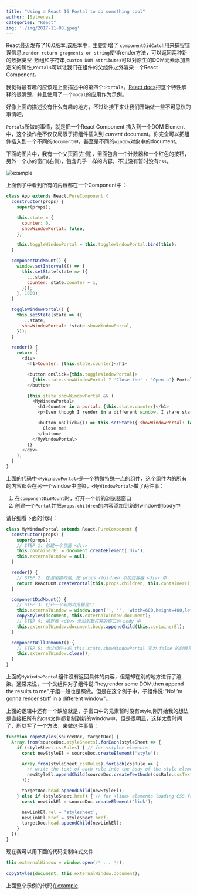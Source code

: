 ```yaml
---
title: "Using a React 16 Portal to do something cool"
author: [Sylvenas]
categories: "React"
img: './img/2017-11-08.jpeg'
---
```


React最近发布了16.0版本,该版本中，主要新增了 `componentDidCatch`用来捕捉错误信息,`render return gragments or string`使得render方法，可以返回两种新的数据类型-数组和字符串,`custom DOM attributes`可以对原生的DOM元素添加自定义的属性,`Portals`可以让我们在组件的父组件之外渲染一个React Component。     

我觉得最有趣的应该是上面描述中的第四个:`Portals`。[React docs](https://reactjs.org/docs/portals.html)把这个特性解释的很清楚，并且使用了一个`modal`的应用作为示例。    

好像上面的描述没有什么有趣的地方，不过让接下来让我们开始做一些不可思议的事情吧。    

`Portals`所做的事情，就是把一个React Component 插入到一个DOM Element中，这个操作绝不仅仅局限于把组件插入到 *current* document。你完全可以把组件插入到一个不同的`document`中，甚至是不同的`window`对象中的document。     

下面的图片中，我有一个父页面(左侧)，里面包含一个计数器和一个红色的按钮，另外一个小的窗口(右侧)，包含几乎一样的内容，不过没有暂时没有`css`。     

![example]()

上面例子中看到所有的内容都在一个Component中：      
``` js {17,25,38,43}
class App extends React.PureComponent {
  constructor(props) {
    super(props);

    this.state = {
      counter: 0,
      showWindowPortal: false,
    };

    this.toggleWindowPortal = this.toggleWindowPortal.bind(this);
  }

  componentDidMount() {
    window.setInterval(() => {
      this.setState(state => ({
        ...state,
        counter: state.counter + 1,
      }));
    }, 1000);
  }

  toggleWindowPortal() {
    this.setState(state => ({
      ...state,
      showWindowPortal: !state.showWindowPortal,
    }));
  }

  render() {
    return (
      <div>
        <h1>Counter: {this.state.counter}</h1>

        <button onClick={this.toggleWindowPortal}>
          {this.state.showWindowPortal ? 'Close the' : 'Open a'} Portal
        </button>

        {this.state.showWindowPortal && (
          <MyWindowPortal>
            <h1>Counter in a portal: {this.state.counter}</h1>
            <p>Even though I render in a different window, I share state!</p>

            <button onClick={() => this.setState({ showWindowPortal: false })} >
              Close me!
            </button>
          </MyWindowPortal>
        )}
      </div>
    );
  }
}
```

上面的代码中`<MyWindowPortal>`是一个稍微特殊一点的组件，这个组件内的所有的内容都会在另一个window中渲染，`<MyWindowPortal>`做了两件事：    
1. 在`componentDidMount`时，打开一个新的浏览器窗口       
2. 创建一个`Portal`并把`props.children`的内容添加到新的window的body中     

请仔细看下面的代码：   
``` js {5,11,16,19,25}
class MyWindowPortal extends React.PureComponent {
  constructor(props) {
    super(props);
    // STEP 1: 创建一个容器 <div>
    this.containerEl = document.createElement('div');
    this.externalWindow = null;
  }

  render() {
    // STEP 2: 在渲染额时候，把 props.children 添加到容器 <div> 中 
    return ReactDOM.createPortal(this.props.children, this.containerEl);
  }

  componentDidMount() {
    // STEP 3: 打开一个新的浏览器窗口
    this.externalWindow = window.open('', '', 'width=600,height=400,left=200,top=200');
    copyStyles(document, this.externalWindow.document);
    // STEP 4: 把容器 <div> 添加到新打开的窗口的 body 中
    this.externalWindow.document.body.appendChild(this.containerEl);
  }

  componentWillUnmount() {
    // STEP 5: 当父组件中的 this.state.showWindowPortal 变为 false 的时候将会执行(关闭窗口)
    this.externalWindow.close();
  }
}
```
上面的`MyWindowPortal`组件没有返回具体的内容，但是却在别的地方进行了渲染。通常来说，一个父组件对子组件说:"hey,render some DOM,then append the results to me",子组一般也是照做。但是在这个例子中，子组件说:"No! ’m gonna render stuff in a different window"。     

上面的逻辑中还有一个缺陷就是，子窗口中的元素暂时没有style,刚开始我的想法是直接把所有的css文件都复制到新的window中，但是很明显，这样太费时间了，所以写了一个方法，来做这件事情：   
``` js
function copyStyles(sourceDoc, targetDoc) {
  Array.from(sourceDoc.styleSheets).forEach(styleSheet => {
    if (styleSheet.cssRules) { // for <style> elements
      const newStyleEl = sourceDoc.createElement('style');

      Array.from(styleSheet.cssRules).forEach(cssRule => {
        // write the text of each rule into the body of the style element
        newStyleEl.appendChild(sourceDoc.createTextNode(cssRule.cssText));
      });

      targetDoc.head.appendChild(newStyleEl);
    } else if (styleSheet.href) { // for <link> elements loading CSS from a URL
      const newLinkEl = sourceDoc.createElement('link');

      newLinkEl.rel = 'stylesheet';
      newLinkEl.href = styleSheet.href;
      targetDoc.head.appendChild(newLinkEl);
    }
  });
}
```
现在我可以用下面的代码复制样式文件：
``` js
this.externalWindow = window.open(/* ... */);
                                  
copyStyles(document, this.externalWindow.document);
```
上面整个示例的代码在[example](https://stackblitz.com/edit/react-ztiawz).